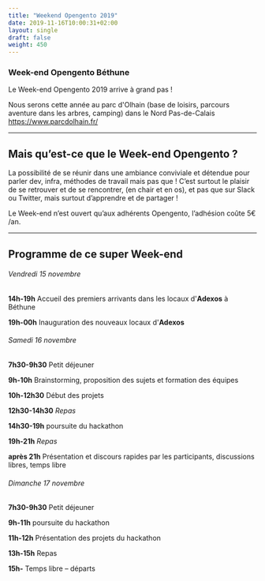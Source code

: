 ```yaml
---
title: "Weekend Opengento 2019"
date: 2019-11-16T10:00:31+02:00
layout: single
draft: false
weight: 450
---
```


### Week-end Opengento Béthune

Le Week-end Opengento 2019 arrive à grand pas !

Nous serons cette année au parc d'Olhain (base de loisirs, parcours aventure dans les arbres, camping) dans le Nord Pas-de-Calais
<https://www.parcdolhain.fr/>

------

## Mais qu’est-ce que le Week-end Opengento ?

La possibilité de se réunir dans une ambiance conviviale et détendue pour parler dev, infra, méthodes de travail mais pas que !
C’est surtout le plaisir de se retrouver et de se rencontrer, (en chair et en os), et pas que sur Slack ou Twitter, mais surtout d’apprendre et de partager !

Le Week-end n’est ouvert qu’aux adhérents Opengento, l’adhésion coûte 5€ /an.

------

## Programme de ce super Week-end

###### Vendredi 15 novembre

**14h-19h** Accueil des premiers arrivants dans les locaux d'**Adexos** à Béthune

**19h-00h** Inauguration des nouveaux locaux d'**Adexos**


###### Samedi 16 novembre

**7h30-9h30** Petit déjeuner

**9h-10h** Brainstorming, proposition des sujets et formation des équipes

**10h-12h30** Début des projets

**12h30-14h30** *Repas*

**14h30-19h** poursuite du hackathon

**19h-21h** *Repas*

**après 21h** Présentation et discours rapides par les participants, discussions libres, temps libre

###### Dimanche 17 novembre

**7h30-9h30** Petit déjeuner

**9h-11h** poursuite du hackathon

**11h-12h** Présentation des projets du hackathon

**13h-15h** Repas

**15h-** Temps libre – départs
